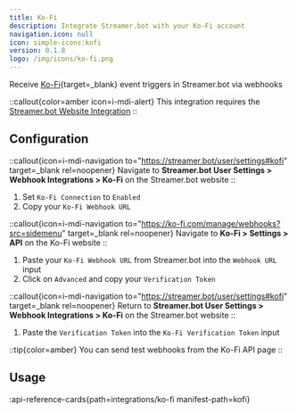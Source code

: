 ```yaml
---
title: Ko-Fi
description: Integrate Streamer.bot with your Ko-Fi account
navigation.icon: null
icon: simple-icons:kofi
version: 0.1.8
logo: /img/icons/ko-fi.png
---
```


Receive [Ko-Fi](https://ko-fi.com){target=_blank} event triggers in Streamer.bot via webhooks

::callout{color=amber icon=i-mdi-alert}
This integration requires the [Streamer.bot Website Integration](/guide/integrations/streamerbot)
::

## Configuration

::callout{icon=i-mdi-navigation to="https://streamer.bot/user/settings#kofi" target=_blank rel=noopener}
Navigate to **Streamer.bot User Settings > Webhook Integrations > Ko-Fi** on the Streamer.bot website
::

1. Set `Ko-Fi Connection` to `Enabled`
2. Copy your `Ko-Fi Webhook URL`

::callout{icon=i-mdi-navigation to="https://ko-fi.com/manage/webhooks?src=sidemenu" target=_blank rel=noopener}
Navigate to **Ko-Fi > Settings > API** on the Ko-Fi website
::

1. Paste your `Ko-Fi Webhook URL` from Streamer.bot into the `Webhook URL` input
2. Click on `Advanced` and copy your `Verification Token`

::callout{icon=i-mdi-navigation to="https://streamer.bot/user/settings#kofi" target=_blank rel=noopener}
Return to **Streamer.bot User Settings > Webhook Integrations > Ko-Fi** on the Streamer.bot website
::

1. Paste the `Verification Token` into the `Ko-Fi Verification Token` input

::tip{color=amber}
You can send test webhooks from the Ko-Fi API page
::

## Usage
:api-reference-cards{path=integrations/ko-fi manifest-path=kofi}